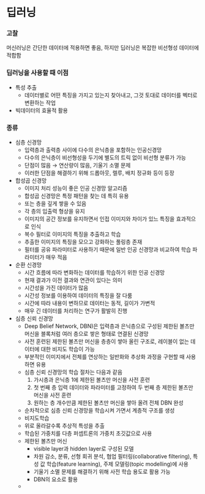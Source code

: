 # 딥러닝

### 고찰

 머신러닝은 간단한 데이터에 적용하면 좋음, 하지만 딥러닝은 복잡한 비선형성 데이터에 적합함

### 딥러닝을 사용할 때 이점

- 특성 추출
    - 데이터별로 어떤 특징을 가지고 있는지 찾아내고, 그것 토대로 데이터를 벡터로 변환하는 작업
- 빅데이터의 효율적 활용

### 종류

- 심층 신경망
    - 입력층과 출력층 사이에 다수의 은닉층을 포함하는 인공신경망
    - 다수의 은닉층이 비선형성을 두기에 별도의 트릭 없이 비선형 분류가 가능
    - 단점이 많음 → 연산량이 많음, 기울기 소멸 문제
    - 이러한 단점을 해결하기 위해 드롭아웃, 렐루, 배치 정규화 등이 등장
- 합성곱 신경망
    - 이미지 처리 성능이 좋은 인공 신경망 알고리즘
    - 합성곱 신경망은 특정 패턴을 찾는 데 특히 유용
    - 또는 층을 깊게 쌓을 수 있음
    - 각 층의 입출력 형상을 유지
    - 이미지의 공간 정보를 유지하면서 인접 이미지와 차이가 있느 특징을 효과적으로 인식
    - 복수 필터로 이미지의 특징을 추출하고 학습
    - 추출한 이미지의 특징을 모으고 강화하는 풀링층 존재
    - 필터를 공유 파라미터로 사용하기 때문에 일반 인공 신경망과 비교하여 학습 파라미터가 매우 적음
- 순환 신경망
    - 시간 흐름에 따라 변화하는 데이터를 학습하기 위한 인공 신경망
    - 현재 결과가 이전 결과와 연관이 있다는 의미
    - 시간성을 가진 데이터가 많음
    - 시간성 정보를 이용하여 데이터의 특징을 잘 다룸
    - 시간에 따라 내용이 변하므로 데이터는 동적, 길이가 가변적
    - 매우 긴 데이터를 처리하는 연구가 활발히 진행
- 심층 신뢰 신경망
    - Deep Belief Network, DBN)은 입력층과 은닉층으로 구성된 제한된 볼츠만 머신을 블록처럼 여러 층으로 쌓은 형태로 연결된 신경망
    - 사전 훈련된 제한된 볼츠만 머신을 층층이 쌓아 올린 구조로, 레이블이 없는 데이터에 대한 비지도 학습이 가능
    - 부분적인 이미지에서 전체를 연상하는 일반화와 추상화 과정을 구현할 때 사용하면 유용
    - 심층 신뢰 신경망의 학습 절차는 다음과 같음
        1. 가시층과 은닉층 1에 제한된 볼츠만 머신을 사전 훈련
        2. 첫 번째 층 입력 데이터와 파라미터를 고정하여 두 번째 층 제한된 볼츠만 머신을 사전 훈련
        3. 원하는 층 개수만큼 제한된 볼츠만 머신을 쌓아 올려 전체 DBN 완성
    - 순차적으로 심층 신뢰 신경망을 학습시켜 가면서 계층적 구조를 생성
    - 비지도학습
    - 위로 올라갈수록 추상적 특성을 추출
    - 학습된 가중치를 다층 퍼셉트론의 가중치 초깃값으로 사용
    - 제한된 볼츠만 머신
        - visible layer과 hidden layer로 구성된 모델
        - 차원 감소, 분류, 선형 회귀 분석, 협업 필터링(collaborative filtering), 특성 값 학습(feature learning), 주제 모델링(topic modelling)에 사용
        - 기울기 소멸 문제를 해결하기 위해 사전 학습 용도로 활용 가능
        - DBN의 요소로 활용
    -